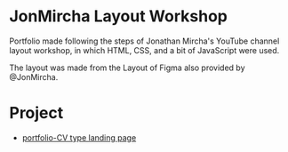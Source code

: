 # JonMircha Layout Workshop

Portfolio made following the steps of Jonathan Mircha's YouTube channel layout workshop, in which HTML, CSS, and a bit of JavaScript were used.

The layout was made from the Layout of Figma also provided by @JonMircha.

# Project

- [portfolio-CV type landing page](https://klich1984.github.io/Taller-Maquetacion-JM/portafolio-cv)
